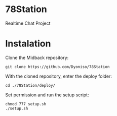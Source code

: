 # 78Station
Realtime Chat Project

# Instalation
Clone the Midback repository:
```
git clone https://github.com/Dyoniso/78Station
```
With the cloned repository, enter the deploy folder:
```
cd ./78Station/deploy/
```
Set permission and run the setup script:
```
chmod 777 setup.sh
./setup.sh
```
